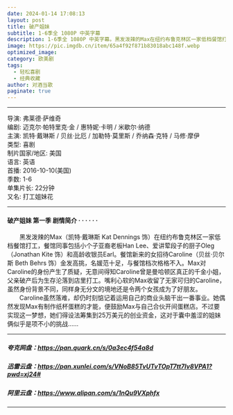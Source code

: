 ```yaml
---
date: 2024-01-14 17:08:13
layout: post
title: 破产姐妹
subtitle: 1-6季全 1080P 中英字幕
description: 1-6季全 1080P 中英字幕。黑发泼辣的Max在纽约布鲁克林区一家低档餐馆打工，餐馆同事包括小个子亚裔老板Han Lee、爱讲荤段子的厨子Oleg和高龄收银员Earl。餐馆新来的女招待Caroline金发高挑，名媛范十足，与餐馆档次格格不入。Max对Caroline的身份产生了质疑...
image: https://pic.imgdb.cn/item/65a4f92f871b83018abc148f.webp
optimized_image: 
category: 欧美剧
tags:
  - 轻松喜剧
  - 经典收藏
author: 对酒当歌
paginate: true
---
```


---

导演: 弗莱德·萨维奇  
编剧: 迈克尔·帕特里克·金 / 惠特妮·卡明 / 米歇尔·纳德  
主演: 凯特·戴琳斯 / 贝丝·比厄 / 加勒特·莫里斯 / 乔纳森·克特 / 马修·摩伊  
类型: 喜剧  
制片国家/地区: 美国  
语言: 英语  
首播: 2016-10-10(美国)  
季数: 1-6  
单集片长: 22分钟  
又名: 打工姐妹花  

---

#### 破产姐妹 第一季 剧情简介 · · · · · ·

　　黑发泼辣的Max（凯特·戴琳斯 Kat Dennings 饰）在纽约布鲁克林区一家低档餐馆打工，餐馆同事包括小个子亚裔老板Han Lee、爱讲荤段子的厨子Oleg（Jonathan Kite 饰）和高龄收银员Earl。餐馆新来的女招待Caroline（贝丝·贝尔斯 Beth Behrs 饰）金发高挑，名媛范十足，与餐馆档次格格不入。Max对Caroline的身份产生了质疑，无意间得知Caroline曾是曼哈顿区真正的千金小姐，父亲破产后为生存沦落到店里打工。嘴利心软的Max收留了无家可归的Caroline，虽然身份背景不同，同样身无分文的境地还是令两个女孩成为了好朋友。
　　Caroline虽然落难，却仍时刻惦记着运用自己的商业头脑干出一番事业。她偶然发现Max有制作纸杯蛋糕的才能，便鼓励Max与自己合伙开间蛋糕店。不过要实现这一梦想，她们得设法筹集到25万美元的创业资金，这对于囊中羞涩的姐妹俩似乎是项不小的挑战……

---

##### 夸克网盘：<https://pan.quark.cn/s/0a3ec4f54a8d>

##### 迅雷云盘：<https://pan.xunlei.com/s/VNoB85TvUTvTOpT7tt7Iv8VPA1?pwd=xj24#>

##### 阿里云盘：<https://www.alipan.com/s/1nQu9VXphfx>

---
